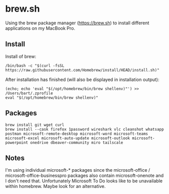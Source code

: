 # brew.sh

Using the brew package manager (https://brew.sh) to install different applications on my MacBook Pro.

## Install

Install of brew:

```/bin/bash -c "$(curl -fsSL https://raw.githubusercontent.com/Homebrew/install/HEAD/install.sh)"```

After installation has finished (will also be displayed in installation output):

```
(echo; echo 'eval "$(/opt/homebrew/bin/brew shellenv)"') >> /Users/bart/.zprofile
eval "$(/opt/homebrew/bin/brew shellenv)"
```

## Packages

```
brew install git wget curl
brew install --cask firefox 1password wireshark vlc cleanshot whatsapp postman microsoft-remote-desktop microsoft-word microsoft-teams microsoft-excel microsoft-auto-update microsoft-outlook microsoft-powerpoint onedrive dbeaver-community miro tailscale
```

## Notes

I'm using individual microsoft-* packages since the microsoft-office / microsoft-office-businesspro packages also contain microsoft-onenote and I don't need that. Unfortunately Microsoft To Do looks like to be unavailable within homebrew. Maybe look for an alternative.
